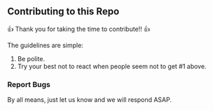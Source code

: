 ## Contributing to this Repo
:+1: Thank you for taking the time to contribute!! :+1:

The guidelines are simple:
  1. Be polite.
  2. Try your best not to react when people seem not to get #1 above.
  
  ### Report Bugs
  
  By all means, just let us know and we will respond ASAP.
  
  
